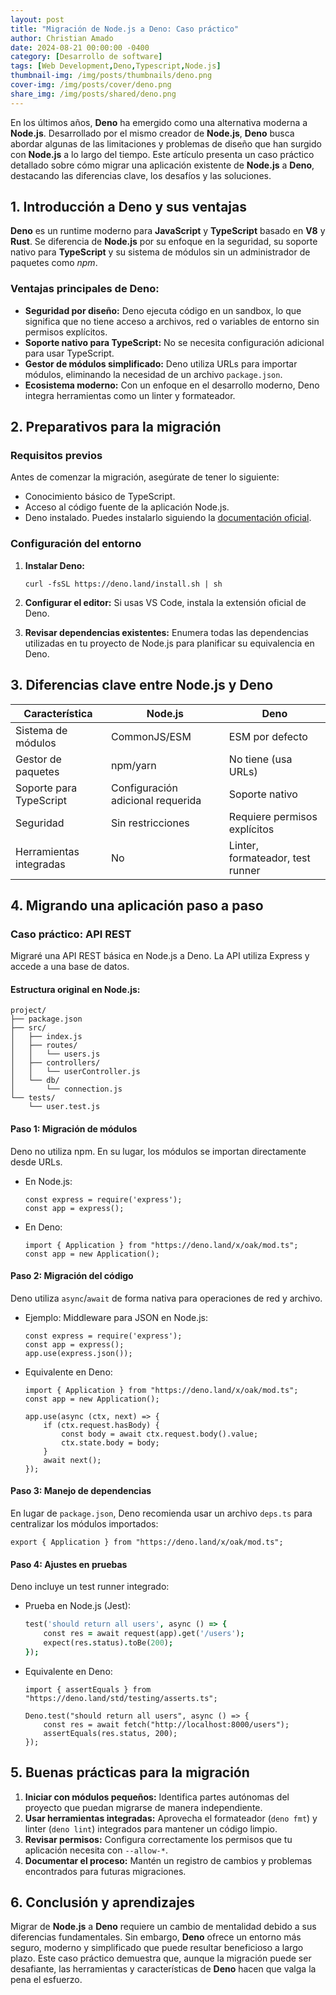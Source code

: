 ```yaml
---
layout: post
title: "Migración de Node.js a Deno: Caso práctico"
author: Christian Amado
date: 2024-08-21 00:00:00 -0400
category: [Desarrollo de software]
tags: [Web Development,Deno,Typescript,Node.js]
thumbnail-img: /img/posts/thumbnails/deno.png
cover-img: /img/posts/cover/deno.png
share_img: /img/posts/shared/deno.png
---
```


En los últimos años, **Deno** ha emergido como una alternativa moderna a **Node.js**. Desarrollado por el mismo creador de **Node.js**, **Deno** busca abordar algunas de las limitaciones y problemas de diseño que han surgido con **Node.js** a lo largo del tiempo. Este artículo presenta un caso práctico detallado sobre cómo migrar una aplicación existente de **Node.js** a **Deno**, destacando las diferencias clave, los desafíos y las soluciones.

<!--more-->

## 1. Introducción a Deno y sus ventajas

**Deno** es un runtime moderno para **JavaScript** y **TypeScript** basado en **V8** y **Rust**. Se diferencia de **Node.js** por su enfoque en la seguridad, su soporte nativo para **TypeScript** y su sistema de módulos sin un administrador de paquetes como *npm*.

### Ventajas principales de Deno:
- **Seguridad por diseño:** Deno ejecuta código en un sandbox, lo que significa que no tiene acceso a archivos, red o variables de entorno sin permisos explícitos.
- **Soporte nativo para TypeScript:** No se necesita configuración adicional para usar TypeScript.
- **Gestor de módulos simplificado:** Deno utiliza URLs para importar módulos, eliminando la necesidad de un archivo `package.json`.
- **Ecosistema moderno:** Con un enfoque en el desarrollo moderno, Deno integra herramientas como un linter y formateador.

## 2. Preparativos para la migración

### Requisitos previos
Antes de comenzar la migración, asegúrate de tener lo siguiente:
- Conocimiento básico de TypeScript.
- Acceso al código fuente de la aplicación Node.js.
- Deno instalado. Puedes instalarlo siguiendo la [documentación oficial](https://deno.land/manual@v1.0.0/getting_started/installation).

### Configuración del entorno
1. **Instalar Deno:**
   ```
   curl -fsSL https://deno.land/install.sh | sh
   ```

2. **Configurar el editor:** Si usas VS Code, instala la extensión oficial de Deno.

3. **Revisar dependencias existentes:** Enumera todas las dependencias utilizadas en tu proyecto de Node.js para planificar su equivalencia en Deno.

## 3. Diferencias clave entre Node.js y Deno

| Característica               | Node.js                          | Deno                            |
|------------------------------|-----------------------------------|---------------------------------|
| Sistema de módulos           | CommonJS/ESM                     | ESM por defecto                |
| Gestor de paquetes           | npm/yarn                         | No tiene (usa URLs)            |
| Soporte para TypeScript      | Configuración adicional requerida | Soporte nativo                 |
| Seguridad                    | Sin restricciones                | Requiere permisos explícitos   |
| Herramientas integradas      | No                               | Linter, formateador, test runner |

## 4. Migrando una aplicación paso a paso

### Caso práctico: API REST
Migraré una API REST básica en Node.js a Deno. La API utiliza Express y accede a una base de datos.

#### Estructura original en Node.js:
```
project/
├── package.json
├── src/
│   ├── index.js
│   ├── routes/
│   │   └── users.js
│   ├── controllers/
│   │   └── userController.js
│   └── db/
│       └── connection.js
└── tests/
    └── user.test.js
```

#### Paso 1: Migración de módulos
Deno no utiliza npm. En su lugar, los módulos se importan directamente desde URLs.

- En Node.js:
   ```
   const express = require('express');
   const app = express();
   ```

- En Deno:
   ```
   import { Application } from "https://deno.land/x/oak/mod.ts";
   const app = new Application();
   ```

#### Paso 2: Migración del código
Deno utiliza `async`/`await` de forma nativa para operaciones de red y archivo.

- Ejemplo: Middleware para JSON en Node.js:
   ```
   const express = require('express');
   const app = express();
   app.use(express.json());
   ```

- Equivalente en Deno:
   ```
   import { Application } from "https://deno.land/x/oak/mod.ts";
   const app = new Application();

   app.use(async (ctx, next) => {
       if (ctx.request.hasBody) {
           const body = await ctx.request.body().value;
           ctx.state.body = body;
       }
       await next();
   });
   ```

#### Paso 3: Manejo de dependencias
En lugar de `package.json`, Deno recomienda usar un archivo `deps.ts` para centralizar los módulos importados:

```
export { Application } from "https://deno.land/x/oak/mod.ts";
```

#### Paso 4: Ajustes en pruebas
Deno incluye un test runner integrado:

- Prueba en Node.js (Jest):
   ```j
   test('should return all users', async () => {
       const res = await request(app).get('/users');
       expect(res.status).toBe(200);
   });
   ```

- Equivalente en Deno:
   ```
   import { assertEquals } from "https://deno.land/std/testing/asserts.ts";

   Deno.test("should return all users", async () => {
       const res = await fetch("http://localhost:8000/users");
       assertEquals(res.status, 200);
   });
   ```

## 5. Buenas prácticas para la migración

1. **Iniciar con módulos pequeños:** Identifica partes autónomas del proyecto que puedan migrarse de manera independiente.
2. **Usar herramientas integradas:** Aprovecha el formateador (`deno fmt`) y linter (`deno lint`) integrados para mantener un código limpio.
3. **Revisar permisos:** Configura correctamente los permisos que tu aplicación necesita con `--allow-*`.
4. **Documentar el proceso:** Mantén un registro de cambios y problemas encontrados para futuras migraciones.

## 6. Conclusión y aprendizajes

Migrar de **Node.js** a **Deno** requiere un cambio de mentalidad debido a sus diferencias fundamentales. Sin embargo, **Deno** ofrece un entorno más seguro, moderno y simplificado que puede resultar beneficioso a largo plazo. Este caso práctico demuestra que, aunque la migración puede ser desafiante, las herramientas y características de **Deno** hacen que valga la pena el esfuerzo.
